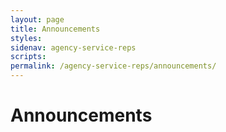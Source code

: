 ```yaml
---
layout: page
title: Announcements
styles:
sidenav: agency-service-reps
scripts:
permalink: /agency-service-reps/announcements/
---
```


# Announcements



<!-- CONTENT END -->
